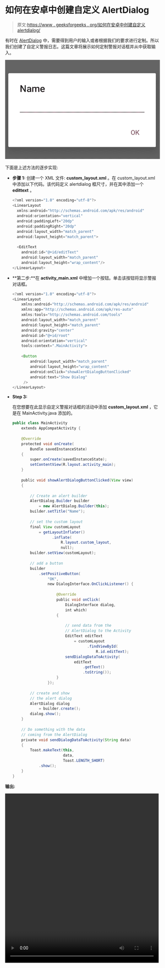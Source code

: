 # 如何在安卓中创建自定义 AlertDialog

> 原文:[https://www . geeksforgeeks . org/如何在安卓中创建自定义 alertdialog/](https://www.geeksforgeeks.org/how-to-create-a-custom-alertdialog-in-android/)

有时在 [AlertDialog](https://www.geeksforgeeks.org/android-alert-dialog-box-and-how-to-create-it/) 中，需要得到用户的输入或者根据我们的要求进行定制。所以我们创建了自定义警报日志。这篇文章将展示如何定制警报对话框并从中获取输入。

[![](img/9edf50be59dc269ed784ad358f258109.png)](https://media.geeksforgeeks.org/wp-content/uploads/20200516144050/aa14-1.png)

下面是上述方法的逐步实现:

*   **步骤 1:** 创建一个 XML 文件: **custom_layout.xml** 。在 custom_layout.xml 中添加以下代码。该代码定义 alertdialog 框尺寸，并在其中添加一个 **edittext** 。

    ```java
    <?xml version="1.0" encoding="utf-8"?>
    <LinearLayout
      xmlns:android="http://schemas.android.com/apk/res/android"
      android:orientation="vertical"
      android:paddingLeft="20dp"
      android:paddingRight="20dp"
      android:layout_width="match_parent"
      android:layout_height="match_parent">

      <EditText
        android:id="@+id/editText"
        android:layout_width="match_parent"
        android:layout_height="wrap_content"/>
    </LinearLayout>
    ```

*   **第二步:**在 **activity_main.xml** 中增加一个按钮。单击该按钮将显示警报对话框。

    ```java
    <?xml version="1.0" encoding="utf-8"?>
    <LinearLayout
        xmlns:android="http://schemas.android.com/apk/res/android"
        xmlns:app="http://schemas.android.com/apk/res-auto"
        xmlns:tools="http://schemas.android.com/tools"
        android:layout_width="match_parent"
        android:layout_height="match_parent"
        android:gravity="center"
        android:id="@+id/root"
        android:orientation="vertical"
        tools:context=".MainActivity">

        <Button
            android:layout_width="match_parent"
            android:layout_height="wrap_content"
            android:onClick="showAlertDialogButtonClicked"
            android:text="Show Dialog"
         />
    </LinearLayout>
    ```

*   **Step 3:**

    在您想要在此显示自定义警报对话框的活动中添加 **custom_layout.xml** ，它是在 MainActivity.java 添加的。

    ```java
    public class MainActivity
        extends AppCompatActivity {

        @Override
        protected void onCreate(
            Bundle savedInstanceState)
        {
            super.onCreate(savedInstanceState);
            setContentView(R.layout.activity_main);
        }

        public void showAlertDialogButtonClicked(View view)
        {

            // Create an alert builder
            AlertDialog.Builder builder
                = new AlertDialog.Builder(this);
            builder.setTitle("Name");

            // set the custom layout
            final View customLayout
                = getLayoutInflater()
                      .inflate(
                          R.layout.custom_layout,
                          null);
            builder.setView(customLayout);

            // add a button
            builder
                .setPositiveButton(
                    "OK",
                    new DialogInterface.OnClickListener() {

                        @Override
                        public void onClick(
                            DialogInterface dialog,
                            int which)
                        {

                            // send data from the
                            // AlertDialog to the Activity
                            EditText editText
                                = customLayout
                                      .findViewById(
                                          R.id.editText);
                            sendDialogDataToActivity(
                                editText
                                    .getText()
                                    .toString());
                        }
                    });

            // create and show
            // the alert dialog
            AlertDialog dialog
                = builder.create();
            dialog.show();
        }

        // Do something with the data
        // coming from the AlertDialog
        private void sendDialogDataToActivity(String data)
        {
            Toast.makeText(this,
                           data,
                           Toast.LENGTH_SHORT)
                .show();
        }
    }
    ```

**输出:**

<video class="wp-video-shortcode" id="video-413358-1" width="500" height="550" preload="metadata" controls=""><source type="video/mp4" src="https://media.geeksforgeeks.org/wp-content/cdn-uploads/20200601161357/Custom-AlertDialog-in-Android.mp4?_=1">[https://media.geeksforgeeks.org/wp-content/cdn-uploads/20200601161357/Custom-AlertDialog-in-Android.mp4](https://media.geeksforgeeks.org/wp-content/cdn-uploads/20200601161357/Custom-AlertDialog-in-Android.mp4)</video>